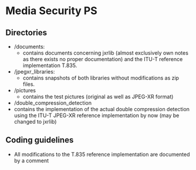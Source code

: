 # Media Security PS

## Directories
* /documents:
  * contains documents concerning jxrlib (almost exclusively own notes as there exists no proper documentation) and the ITU-T reference implementation T.835.
* /jpegxr_libraries:
  * contains snapshots of both libraries without modifications as zip files.
* /pictures
  * contains the test pictures (original as well as JPEG-XR format)
* /double_compression_detection
 * contains the implementation of the actual double compression detection using the ITU-T JPEG-XR reference implementation by now (may be changed to jxrlib)

## Coding guidelines
* All modifications to the T.835 reference implementation are documented by a comment
